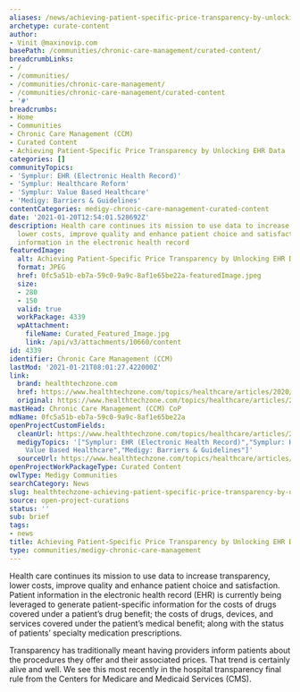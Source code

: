 ```yaml
---
aliases: /news/achieving-patient-specific-price-transparency-by-unlocking-ehr-data
archetype: curate-content
author:
- Vinit @maxinovip.com
basePath: /communities/chronic-care-management/curated-content/
breadcrumbLinks:
- /
- /communities/
- /communities/chronic-care-management/
- /communities/chronic-care-management/curated-content
- '#'
breadcrumbs:
- Home
- Communities
- Chronic Care Management (CCM)
- Curated Content
- Achieving Patient-Specific Price Transparency by Unlocking EHR Data
categories: []
communityTopics:
- 'Symplur: EHR (Electronic Health Record)'
- 'Symplur: Healthcare Reform'
- 'Symplur: Value Based Healthcare'
- 'Medigy: Barriers & Guidelines'
contentCategories: medigy-chronic-care-management-curated-content
date: '2021-01-20T12:54:01.528692Z'
description: Health care continues its mission to use data to increase transparency,
  lower costs, improve quality and enhance patient choice and satisfaction. Patient
  information in the electronic health record
featuredImage:
  alt: Achieving Patient-Specific Price Transparency by Unlocking EHR Data
  format: JPEG
  href: 0fc5a51b-eb7a-59c0-9a9c-8af1e65be22a-featuredImage.jpeg
  size:
  - 280
  - 150
  valid: true
  workPackage: 4339
  wpAttachment:
    fileName: Curated_Featured_Image.jpg
    link: /api/v3/attachments/10660/content
id: 4339
identifier: Chronic Care Management (CCM)
lastMod: '2021-01-21T08:01:27.422000Z'
link:
  brand: healthtechzone.com
  href: https://www.healthtechzone.com/topics/healthcare/articles/2020/10/28/446997-achieving-patient-specific-price-transparency-unlocking-ehr-data.htm
  original: https://www.healthtechzone.com/topics/healthcare/articles/2020/10/28/446997-achieving-patient-specific-price-transparency-unlocking-ehr-data.htm
mastHead: Chronic Care Management (CCM) CoP
mdName: 0fc5a51b-eb7a-59c0-9a9c-8af1e65be22a
openProjectCustomFields:
  cleanUrl: https://www.healthtechzone.com/topics/healthcare/articles/2020/10/28/446997-achieving-patient-specific-price-transparency-unlocking-ehr-data.htm
  medigyTopics: '["Symplur: EHR (Electronic Health Record)","Symplur: Healthcare Reform","Symplur:
    Value Based Healthcare","Medigy: Barriers & Guidelines"]'
  sourceUrl: https://www.healthtechzone.com/topics/healthcare/articles/2020/10/28/446997-achieving-patient-specific-price-transparency-unlocking-ehr-data.htm
openProjectWorkPackageType: Curated Content
owlType: Medigy Communities
searchCategory: News
slug: healthtechzone-achieving-patient-specific-price-transparency-by-unlocking-ehr-data
source: open-project-curations
status: ''
sub: brief
tags:
- news
title: Achieving Patient-Specific Price Transparency by Unlocking EHR Data
type: communities/medigy-chronic-care-management
---
```


<p>Health care continues its mission to use data to increase transparency, lower costs, improve quality and enhance patient choice and satisfaction. Patient information in the electronic health record (EHR) is currently being leveraged to generate patient-specific information for the costs of drugs covered under a patient’s drug benefit; the costs of drugs, devices, and services covered under the patient’s medical benefit; along with the status of patients’ specialty medication prescriptions.</p><p>Transparency has traditionally meant having providers inform patients about the procedures they offer and their associated prices. That trend is certainly alive and well. We see this most recently in the hospital transparency final rule from the Centers for Medicare and Medicaid Services (CMS).</p>